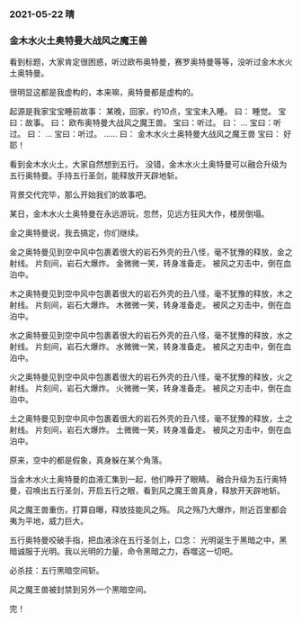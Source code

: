 ### 2021-05-22 晴

### 金木水火土奥特曼大战风之魔王兽

看到标题，大家肯定很困惑，听过欧布奥特曼，赛罗奥特曼等等，没听过金木水火土奥特曼。

很明显这都是我虚构的，本来嘛，奥特曼都是虚构的。

起源是我家宝宝睡前故事： 
某晚，回家，约10点，宝宝未入睡。 
曰： 睡觉。 
宝曰：故事。
曰： 欧布奥特曼大战风之魔王兽。
宝曰：听过。
曰： ...
宝曰：听过。
曰： ...
宝曰：听过。
......
曰： 金木水火土奥特曼大战风之魔王兽
宝曰： 好耶！


看到金木水火土，大家自然想到五行。
没错，金木水火土奥特曼可以融合升级为五行奥特曼。手持五行圣剑，能释放开天辟地斩。

背景交代完毕，那么开始我们的故事吧。

某日，金木水火土奥特曼在永远游玩，忽然，见远方狂风大作，楼房倒塌。

金之奥特曼说，我去搞定，你们继续。

金之奥特曼见到空中风中包裹着很大的岩石外壳的丑八怪，毫不犹豫的释放，金之射线。 片刻间，岩石大爆炸。 金微微一笑，转身准备走。 被风之刃击中，倒在血泊中。

木之奥特曼见到空中风中包裹着很大的岩石外壳的丑八怪，毫不犹豫的释放，木之射线。 片刻间，岩石大爆炸。 木微微一笑，转身准备走。 被风之刃击中，倒在血泊中。

水之奥特曼见到空中风中包裹着很大的岩石外壳的丑八怪，毫不犹豫的释放，水之射线。 片刻间，岩石大爆炸。 水微微一笑，转身准备走。 被风之刃击中，倒在血泊中。

火之奥特曼见到空中风中包裹着很大的岩石外壳的丑八怪，毫不犹豫的释放，火之射线。 片刻间，岩石大爆炸。 火微微一笑，转身准备走。 被风之刃击中，倒在血泊中。

土之奥特曼见到空中风中包裹着很大的岩石外壳的丑八怪，毫不犹豫的释放，土之射线。 片刻间，岩石大爆炸。 土微微一笑，转身准备走。 被风之刃击中，倒在血泊中。

原来，空中的都是假象，真身躲在某个角落。

当金木水火土奥特曼的血液汇集到一起，他们睁开了眼睛。
融合升级为五行奥特曼，召唤出五行圣剑，开启五行之眼，看到风之魔王兽真身，释放开天辟地斩。

风之魔王兽重伤，打算自曝，释放技能风之殇。
风之殇乃大爆炸，附近百里都会夷为平地，威力巨大。

五行奥特曼咬破手指，把血液涂在五行圣剑上，口念：
光明诞生于黑暗之中，黑暗诚服于光明。我以光明的力量，命令黑暗之力，吞噬这一切吧。

必杀技：五行黑暗空间斩。


风之魔王兽被封禁到另外一个黑暗空间。

完！




